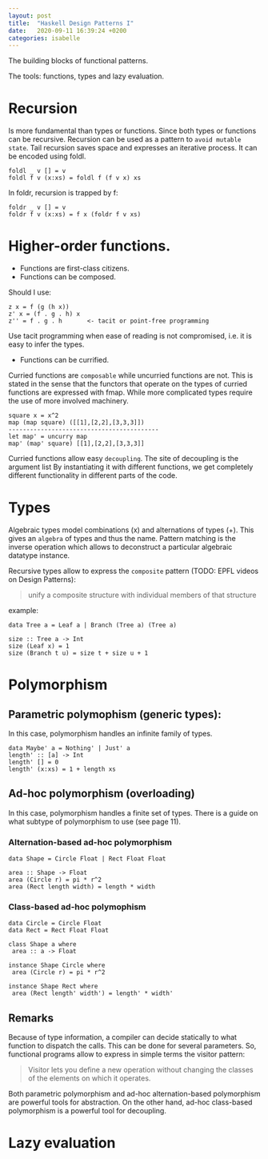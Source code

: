 ```yaml
---
layout: post
title:  "Haskell Design Patterns I"
date:   2020-09-11 16:39:24 +0200
categories: isabelle
---
```


The building blocks of functional patterns.

The tools: functions, types and lazy evaluation. 

# Recursion

Is more fundamental than types or functions. Since both types or functions can be recursive. 
Recursion can be used as a pattern to `avoid mutable state`. Tail recursion saves space and 
expresses an iterative process. It can be encoded using foldl. 

```
foldl _ v [] = v
foldl f v (x:xs) = foldl f (f v x) xs
```

In foldr, recursion is trapped by f:

```
foldr _ v [] = v
foldr f v (x:xs) = f x (foldr f v xs)
```

# Higher-order functions. 

- Functions are first-class citizens. 
- Functions can be composed. 

Should I use:

```
z x = f (g (h x))
z' x = (f . g . h) x
z'' = f . g . h       <- tacit or point-free programming
```

Use tacit programming when ease of reading is not compromised, i.e. it is easy to infer the types.

- Functions can be currified.

Curried functions are `composable` while uncurried functions are not. 
This is stated in the sense that the functors that operate on the types
of curried functions are expressed with fmap. While more complicated types
require the use of more involved machinery. 

```
square x = x^2
map (map square) ([[1],[2,2],[3,3,3]])
------------------------------------------
let map' = uncurry map
map' (map' square) [[1],[2,2],[3,3,3]]
```

Curried functions allow easy `decoupling`. The site of decoupling is the argument list
By instantiating it with different functions, we get completely different functionality in different parts of the code.

# Types

Algebraic types model combinations (x) and alternations of types (+). This gives an `algebra` of types and thus the name. Pattern matching is the inverse operation which allows to deconstruct a particular algebraic datatype instance. 

Recursive types allow to express the `composite` pattern (TODO: EPFL videos on Design Patterns):

> unify a composite structure with individual members of that structure

example:

```
data Tree a = Leaf a | Branch (Tree a) (Tree a)

size :: Tree a -> Int
size (Leaf x) = 1
size (Branch t u) = size t + size u + 1
```

# Polymorphism

## Parametric polymophism (generic types):

In this case, polymorphism handles an infinite family of types.

```
data Maybe' a = Nothing' | Just' a
length' :: [a] -> Int
length' [] = 0
length' (x:xs) = 1 + length xs
``` 

## Ad-hoc polymorphism (overloading)

In this case, polymorphism handles a finite set of types. There is a guide on what subtype of polymorphism to use (see page 11). 

### Alternation-based ad-hoc polymorphism

```
data Shape = Circle Float | Rect Float Float

area :: Shape -> Float
area (Circle r) = pi * r^2
area (Rect length width) = length * width
```

### Class-based ad-hoc polymophism

```
data Circle = Circle Float
data Rect = Rect Float Float

class Shape a where
 area :: a -> Float

instance Shape Circle where
 area (Circle r) = pi * r^2

instance Shape Rect where
 area (Rect length' width') = length' * width'
```

## Remarks

Because of type information, a compiler can decide statically to what function to dispatch the calls. This can be done for several parameters. So, functional programs allow to express in simple terms the visitor pattern:

> Visitor lets you define a new operation without changing the classes of the elements on which it operates. 

Both parametric polymorphism and ad-hoc alternation-based polymorphism are powerful tools for abstraction. On the other hand, ad-hoc class-based polymorphism is a powerful tool for decoupling.

# Lazy evaluation 


 




 



